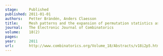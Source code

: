 ```yaml
---
stage:     Published
published: 2011-01-01
authors:   Petter Brändén, Anders Claesson
title:     Mesh patterns and the expansion of permutation statistics as sums of permutation patterns
journal:   The Electronic Journal of Combinatorics
volume:    18(2)
pages:     
year:      2011
url:       http://www.combinatorics.org/Volume_18/Abstracts/v18i2p5.html
---
```

